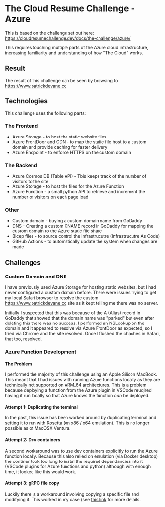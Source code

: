# The Cloud Resume Challenge - Azure

This is based on the challenge set out here: <https://cloudresumechallenge.dev/docs/the-challenge/azure/> 

This requires touching multiple parts of the Azure cloud infrastructure, increasing familiarity and understanding of how "The Cloud" works.

## Result

The result of this challenge can be seen by browsing to <https://www.patrickdevane.co>

## Technologies

This challenge uses the following parts:

### The Frontend

- Azure Storage - to host the static website files
- Azure FrontDoor and CDN - to map the static file host to a custom domain and provide caching for faster delivery
- Azure Endpoint - to enforce HTTPS on the custom domain

### The Backend

- Azure Cosmos DB (Table API) - Tbis keeps track of the number of visitors to the site
- Azure Storage - to host the files for the Azure Function
- Azure Function - a small python API to retrieve and increment the number of visitors on each page load

### Other

- Custom domain - buying a custom domain name from GoDaddy
- DNS - Creating a custom CNAME record in GoDaddy for mapping the custom domain to the Azure static file share
- Bicep files - to source control the infrastrucutre (Infrastrucutre As Code)
- GitHub Actions - to automatically update the system when changes are made

## Challenges

### Custom Domain and DNS

I have previously used Azure Storage for hosting static websites, but I had never configured a custom domain before. There were issues trying to get my local Safari browser to resolve the custom <https://www.patrickdevane.co> site as it kept telling me there was no server.

Initially I suspected that this was because of the A (Alias) record in GoDaddy that showed that the domain name was "parked" but even after deleting this there was no success. I performed an NSLookup on the domain and it appeared to resolve via Azure FrontDoor as expected, so I tried via Chrome and the site resolved. Once I flushed the chaches in Safari, that too, resolved.

### Azure Function Development

#### The Problem

I performed the majority of this challenge using an Apple Silicon MacBook. This meant that I had issues with running Azure functions locally as they are technically not supported on ARM_64 architectures. This is a problem because deploying a function from the Azure plugin in VSCode reuqired having it run locally so that Azure knows the function _can_ be deployed.

#### Attempt 1: Duplicating the terminal

In the past, this issue has been worked around by duplicating terminal and setting it to run with Rosetta (on x86 / x64 emulation). This is no longer possible as of MacOSX Ventura. 

#### Attempt 2: Dev containers

A second workaround was to use dev containers explicitly to run the Azure function locally. Because this also relied on emulation (via Docker desktop) the continer took too long to instal the required dependancies into it (VSCode plugins for Azure functions and python) although with enough time, it looked like this would work.

#### Attempt 3: gRPC file copy

Luckily there is a workaround involving copying a specific file and modifying it. This worked in my case (see [this link](https://github.com/Azure/azure-functions-core-tools/issues/2834#issuecomment-1206135712) for more details.
